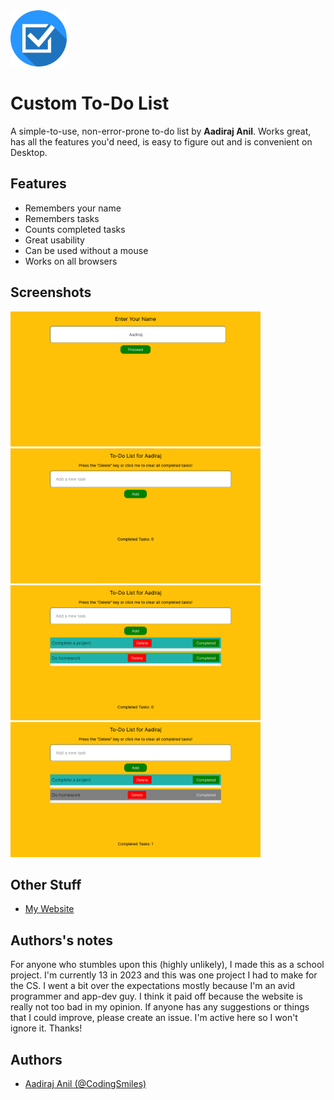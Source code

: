 <img src="https://raw.githubusercontent.com/CodingSmiles/computer-project/main/favicon.png" width="90 " height="90"/>

# Custom To-Do List

A simple-to-use, non-error-prone to-do list by **Aadiraj Anil**. Works great, has all the features you'd need, is easy to figure out and is convenient on Desktop.


## Features

- Remembers your name
- Remembers tasks
- Counts completed tasks
- Great usability
- Can be used without a mouse
- Works on all browsers


## Screenshots

<img src="https://raw.githubusercontent.com/CodingSmiles/CodingSmiles/main/To-Do%20List%20Images/to_do_img1.png" width="400" height="216"/>
<img src="https://raw.githubusercontent.com/CodingSmiles/CodingSmiles/main/To-Do%20List%20Images/to_do_img2.png" width="400" height="216"/>
<img src="https://raw.githubusercontent.com/CodingSmiles/CodingSmiles/main/To-Do%20List%20Images/to_do_img3.png" width="400" height="216"/>
<img src="https://raw.githubusercontent.com/CodingSmiles/CodingSmiles/main/To-Do%20List%20Images/to_do_img4.png" width="400" height="216"/>



## Other Stuff

 - [My Website](https://theconquest.substack.com/)


## Authors's notes
For anyone who stumbles upon this (highly unlikely), I made this as a school project.
I'm currently 13 in 2023 and this was one project I had to make for the CS. I went a bit over the expectations mostly because I'm an avid programmer and app-dev guy. I think it paid off because the website is really not too bad in my opinion. If anyone has any suggestions or things that I could improve, please create an issue. I'm active here so I won't ignore it. Thanks!

## Authors

- [Aadiraj Anil (@CodingSmiles)](https://github.com/CodingSmiles)
